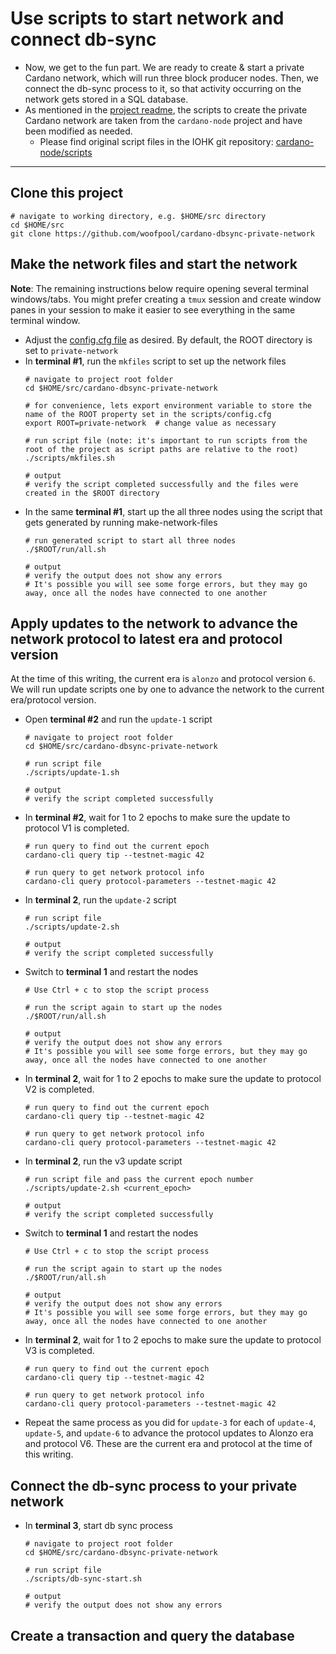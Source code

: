 # Use scripts to start network and connect db-sync

- Now, we get to the fun part.  We are ready to create & start a private Cardano network,
which will run three block producer nodes. Then, we connect the db-sync process to it, so that
activity occurring on the network gets stored in a SQL database.   
- As mentioned in the [project readme](./README.md), the scripts to create the private 
  Cardano network are taken from the `cardano-node` project and have been modified as needed.
  - Please find original script files in the IOHK git repository: [cardano-node/scripts](https://github.com/input-output-hk/cardano-node/tree/master/scripts)
---

## Clone this project

  ```shell
  # navigate to working directory, e.g. $HOME/src directory
  cd $HOME/src
  git clone https://github.com/woofpool/cardano-dbsync-private-network  
  ```

## Make the network files and start the network

**Note**: The remaining instructions below require opening several terminal windows/tabs.  You might prefer creating a `tmux` session 
and create window panes in your session to make it easier to see everything in the same terminal window.

- Adjust the [config.cfg file](./scripts/config.cfg) as desired. By default, the ROOT directory is set to `private-network`
- In **terminal #1**, run the `mkfiles` script to set up the network files
  ```shell
  # navigate to project root folder
  cd $HOME/src/cardano-dbsync-private-network
  
  # for convenience, lets export environment variable to store the name of the ROOT property set in the scripts/config.cfg
  export ROOT=private-network  # change value as necessary
  
  # run script file (note: it's important to run scripts from the root of the project as script paths are relative to the root)
  ./scripts/mkfiles.sh
  
  # output
  # verify the script completed successfully and the files were created in the $ROOT directory
  ```
- In the same **terminal #1**, start up the all three nodes using the script that gets generated by running make-network-files
  ```shell    
  # run generated script to start all three nodes
  ./$ROOT/run/all.sh
  
  # output
  # verify the output does not show any errors
  # It's possible you will see some forge errors, but they may go away, once all the nodes have connected to one another   
  ```

## Apply updates to the network to advance the network protocol to latest era and protocol version

At the time of this writing, the current era is `alonzo` and protocol version `6`. 
We will run update scripts one by one to advance the network to the current era/protocol version.

- Open **terminal #2** and run the `update-1` script
  ```shell
  # navigate to project root folder
  cd $HOME/src/cardano-dbsync-private-network
  
  # run script file
  ./scripts/update-1.sh
  
  # output
  # verify the script completed successfully 
  ```
- In **terminal #2**, wait for 1 to 2 epochs to make sure the update to protocol V1 is completed.
  ```shell
  # run query to find out the current epoch
  cardano-cli query tip --testnet-magic 42
  
  # run query to get network protocol info
  cardano-cli query protocol-parameters --testnet-magic 42
  ```
- In **terminal 2**, run the `update-2` script  
  ```shell
  # run script file
  ./scripts/update-2.sh
    
  # output
  # verify the script completed successfully 
  ```
- Switch to **terminal 1** and restart the nodes
  ```shell
  # Use Ctrl + c to stop the script process
  
  # run the script again to start up the nodes
  ./$ROOT/run/all.sh
  
  # output
  # verify the output does not show any errors
  # It's possible you will see some forge errors, but they may go away, once all the nodes have connected to one another   
  ```
- In **terminal 2**, wait for 1 to 2 epochs to make sure the update to protocol V2 is completed.
  ```shell
  # run query to find out the current epoch
  cardano-cli query tip --testnet-magic 42
  
  # run query to get network protocol info
  cardano-cli query protocol-parameters --testnet-magic 42
  ```
- In **terminal 2**, run the v3 update script
  ```shell
  # run script file and pass the current epoch number
  ./scripts/update-2.sh <current_epoch>
    
  # output
  # verify the script completed successfully 
  ```
- Switch to **terminal 1** and restart the nodes
  ```shell
  # Use Ctrl + c to stop the script process
  
  # run the script again to start up the nodes
  ./$ROOT/run/all.sh
  
  # output
  # verify the output does not show any errors
  # It's possible you will see some forge errors, but they may go away, once all the nodes have connected to one another   
  ```
- In **terminal 2**, wait for 1 to 2 epochs to make sure the update to protocol V3 is completed.
  ```shell
  # run query to find out the current epoch
  cardano-cli query tip --testnet-magic 42
  
  # run query to get network protocol info
  cardano-cli query protocol-parameters --testnet-magic 42
  ```
- Repeat the same process as you did for `update-3` for each of `update-4`, `update-5`, and `update-6`
to advance the protocol updates to Alonzo era and protocol V6. These are the current era and protocol
at the time of this writing.

## Connect the db-sync process to your private network

- In **terminal 3**, start db sync process
  ```shell
  # navigate to project root folder
  cd $HOME/src/cardano-dbsync-private-network
  
  # run script file
  ./scripts/db-sync-start.sh
  
  # output
  # verify the output does not show any errors   
  ```

## Create a transaction and query the database
  
  
  

